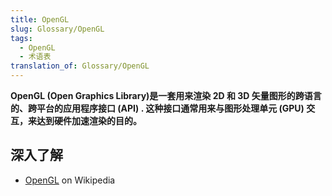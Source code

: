```yaml
---
title: OpenGL
slug: Glossary/OpenGL
tags:
  - OpenGL
  - 术语表
translation_of: Glossary/OpenGL
---
```

**OpenGL (Open Graphics Library)**是一套用来渲染 2D 和 3D 矢量图形的跨语言的、跨平台的应用程序接口 (API) . 这种接口通常用来与图形处理单元 (GPU) 交互，来达到硬件加速渲染的目的**。**

## 深入了解

- [OpenGL](https://zh.wikipedia.org/wiki/OpenGL) on Wikipedia

